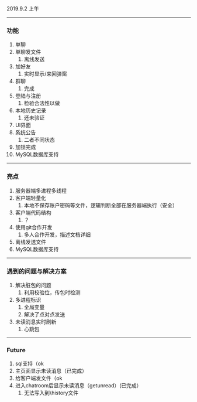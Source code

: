 2019.9.2 上午

---

### 功能

1. 单聊
2. 单聊发文件
   1. 离线发送
3. 加好友
   1. 实时显示/来回弹窗
4. 群聊
   1. 完成
5. 登陆与注册
   1. 检验合法性以做
6. 本地历史记录
   1. 还未验证
7. UI界面
8. 系统公告
   1. 二者不同状态
9. 加锁完成
10. MySQL数据库支持



---

### 亮点

1. 服务器端多进程多线程
2. 客户端轻量化
   1. 本地不保存账户密码等文件，逻辑判断全部在服务器端执行（安全）
3. 客户端代码结构
   1. ？
4. 使用git合作开发
   1. 多人合作开发，描述文档详细
5. 离线发送文件
6. MySQL数据库支持

---

### 遇到的问题与解决方案

1. 解决脏包的问题
   1. 利用校验位，传包时检测
2. 多进程标识
   1. 全局变量
   2. 解决了点对点发送
3. 未读消息实时刷新
   1. 心跳包

---

### Future

1. sql支持（ok
2. 主页面显示未读消息（已完成）
3. 给客户端发文件（ok
4. 进入chatroom后显示未读消息（getunread）(已完成）
   1. 无法写入到\history文件





